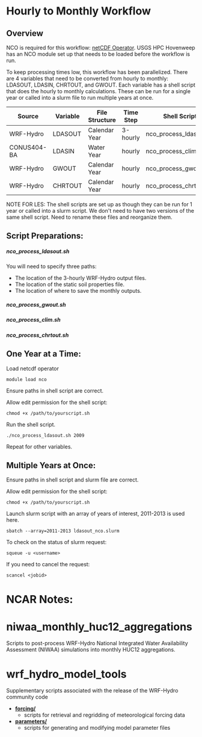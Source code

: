 # Hourly to Monthly Workflow

## Overview
NCO is required for this workflow: [netCDF Operator](https://nco.sourceforge.net/). USGS HPC Hovenweep has an NCO module set up that needs to be loaded before the workflow is run. 

To keep processing times low, this workflow has been parallelized. There are 4 variables that need to be converted from hourly to monthly: LDASOUT, LDASIN, CHRTOUT, and GWOUT. Each variable has a shell script that does the hourly to monthly calculations. These can be run for a single year or called into a slurm file to run multiple years at once. 

| **Source** | **Variable** | **File Structure** | **Time Step** | **Shell Script** | **Slurm file** |
| ------ | ------ | ------ | ------ | ------ | ------ |
| WRF-Hydro | LDASOUT | Calendar Year | 3-hourly | nco_process_ldasout.sh | ldasout_nco.slurm |
| CONUS404-BA | LDASIN | Water Year | hourly | nco_process_clim.sh | clim_nco.slurm |
| WRF-Hydro | GWOUT | Calendar Year | hourly | nco_process_gwout.sh | gwout_nco.slurm |
| WRF-Hydro | CHRTOUT | Calendar Year | hourly | nco_process_chrtout.sh | chrtout_nco.slurm |


NOTE FOR LES: The shell scripts are set up as though they can be run for 1 year or called into a slurm script. We don't need to have two versions of the same shell script. Need to rename these files and reorganize them.  

## Script Preparations:
##### nco_process_ldasout.sh
You will need to specify three paths: 
  - The location of the 3-hourly WRF-Hydro output files.
  - The location of the static soil properties file.
  - The location of where to save the monthly outputs.
##### nco_process_gwout.sh


##### nco_process_clim.sh

##### nco_process_chrtout.sh

  
## One Year at a Time: 

Load netcdf operator
```
module load nco
```
Ensure paths in shell script are correct. 

Allow edit permission for the shell script:
```
chmod +x /path/to/yourscript.sh
```
Run the shell script. 
```
./nco_process_ldasout.sh 2009
```
Repeat for other variables. 



## Multiple Years at Once: 

Ensure paths in shell script and slurm file are correct. 

Allow edit permission for the shell script:
```
chmod +x /path/to/yourscript.sh
```
Launch slurm script with an array of years of interest, 2011-2013 is used here. 
```
sbatch --array=2011-2013 ldasout_nco.slurm
```
To check on the status of slurm request:
```
squeue -u <username>
```
If you need to cancel the request: 
```
scancel <jobid>
```









# NCAR Notes: 
# niwaa_monthly_huc12_aggregations
Scripts to post-process WRF-Hydro National Integrated Water Availability Assessment (NIWAA) simulations into monthly HUC12 aggregations.

# wrf_hydro_model_tools
Supplementary scripts associated with the release of the WRF-Hydro community code

+ **[forcing/](/forcing)**
  + scripts for retrieval and regridding of meteorological forcing data
+ **[parameters/](/parameters)**
  + scripts for generating and modifying model parameter files
